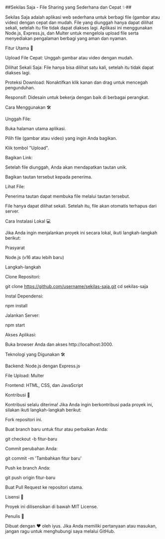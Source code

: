 ##Sekilas Saja - File Sharing yang Sederhana dan Cepat ✨##

Sekilas Saja adalah aplikasi web sederhana untuk berbagi file (gambar atau video) dengan cepat dan mudah. File yang diunggah hanya dapat dilihat sekali, setelah itu file tidak dapat diakses lagi. Aplikasi ini menggunakan Node.js, Express.js, dan Multer untuk mengelola upload file serta menyediakan pengalaman berbagi yang aman dan nyaman.

Fitur Utama 🌟

Upload File Cepat: Unggah gambar atau video dengan mudah.

Dilihat Sekali Saja: File hanya bisa dilihat satu kali, setelah itu tidak dapat diakses lagi.

Proteksi Download: Nonaktifkan klik kanan dan drag untuk mencegah pengunduhan.

Responsif: Didesain untuk bekerja dengan baik di berbagai perangkat.

Cara Menggunakan 🛠️

Unggah File:

Buka halaman utama aplikasi.

Pilih file (gambar atau video) yang ingin Anda bagikan.

Klik tombol "Upload".

Bagikan Link:

Setelah file diunggah, Anda akan mendapatkan tautan unik.

Bagikan tautan tersebut kepada penerima.

Lihat File:

Penerima tautan dapat membuka file melalui tautan tersebut.

File hanya dapat dilihat sekali. Setelah itu, file akan otomatis terhapus dari server.

Cara Instalasi Lokal 💻

Jika Anda ingin menjalankan proyek ini secara lokal, ikuti langkah-langkah berikut:

Prasyarat

Node.js (v16 atau lebih baru)

Langkah-langkah

Clone Repositori:

git clone https://github.com/username/sekilas-saja.git
cd sekilas-saja

Instal Dependensi:

npm install

Jalankan Server:

npm start

Akses Aplikasi:

Buka browser Anda dan akses http://localhost:3000.

Teknologi yang Digunakan 🛠️

Backend: Node.js dengan Express.js

File Upload: Multer

Frontend: HTML, CSS, dan JavaScript

Kontribusi 🤝

Kontribusi selalu diterima! Jika Anda ingin berkontribusi pada proyek ini, silakan ikuti langkah-langkah berikut:

Fork repositori ini.

Buat branch baru untuk fitur atau perbaikan Anda:

git checkout -b fitur-baru

Commit perubahan Anda:

git commit -m 'Tambahkan fitur baru'

Push ke branch Anda:

git push origin fitur-baru

Buat Pull Request ke repositori utama.

Lisensi 🔖

Proyek ini dilisensikan di bawah MIT License.

Penulis 🔧

Dibuat dengan ❤️ oleh iyus. Jika Anda memiliki pertanyaan atau masukan, jangan ragu untuk menghubungi saya melalui GitHub.
